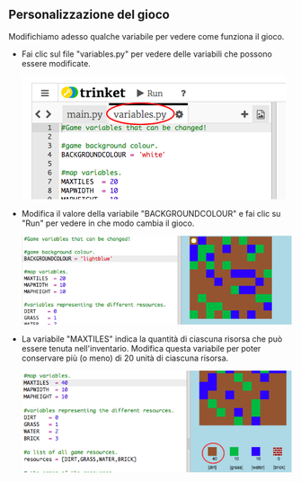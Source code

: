 ## Personalizzazione del gioco

Modifichiamo adesso qualche variabile per vedere come funziona il gioco.

+ Fai clic sul file "variables.py" per vedere delle variabili che possono essere modificate.

    ![screenshot](images/craft-variables.png)

+ Modifica il valore della variabile "BACKGROUNDCOLOUR" e fai clic su "Run" per vedere in che modo cambia il gioco.

    ![screenshot](images/craft-background.png)

+ La variabile "MAXTILES" indica la quantità di ciascuna risorsa che può essere tenuta nell'inventario. Modifica questa variabile per poter conservare più (o meno) di 20 unità di ciascuna risorsa.

    ![screenshot](images/craft-maxtiles.png)

